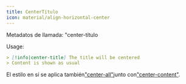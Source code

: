```yaml
---
title: CenterTítulo
icon: material/align-horizontal-center
---
```


Metadatos de llamada: "center-título

Usage:
```md
> [!info|center-title] The title will be centered
> Content is shown as usual
```

El estilo en sí se aplica también["center-all"](../combined-styling/page-13.md)junto con["center-content"](../content-styling/page-3.md).